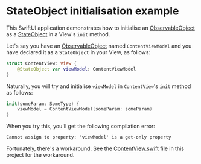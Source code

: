 # StateObject initialisation example

This SwiftUI application demonstrates how to initialise an [ObservableObject][1] as a [StateObject][2] in a View's `init` method.

Let's say you have an [ObservableObject][1] named `ContentViewModel` and you have declared it as a `StateObject` in your View, as follows:

```swift
struct ContentView: View {
    @StateObject var viewModel: ContentViewModel
}
```

Naturally, you will try and initialise `viewModel` in `ContentView`'s `init` method as follows:

```swift
init(someParam: SomeType) {
    viewModel = ContentViewModel(someParam: someParam)
}
```

When you try this, you'll get the following compilation error:

```none
Cannot assign to property: 'viewModel' is a get-only property
```

Fortunately, there's a workaround. See the [ContentView.swift][3] file in this project for the workaround.

[1]: https://developer.apple.com/documentation/combine/observableobject
[2]: https://developer.apple.com/documentation/swiftui/stateobject
[3]: App7/ContentView.swift
